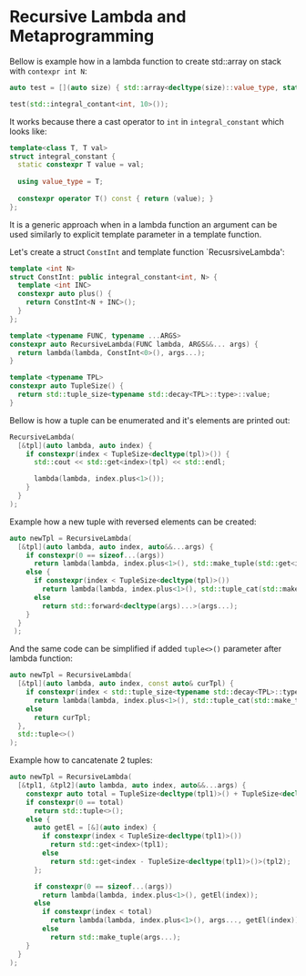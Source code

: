 # Recursive Lambda and Metaprogramming

Bellow is example how in a lambda function to create std::array on stack with `contexpr int N`:

```C++
auto test = [](auto size) { std::array<decltype(size)::value_type, static_cast<size_t>(size)> arr; };

test(std::integral_contant<int, 10>());
```
It works because there a cast operator to `int` in `integral_constant` which looks like:
```C++
template<class T, T val>
struct integral_constant {	
  static constexpr T value = val;
	
  using value_type = T;
  
  constexpr operator T() const { return (value); }
};
```


It is a generic approach when in a lambda function an argument can be used similarly to explicit template parameter in a template function.

Let's create a struct `ConstInt` and template function `RecusrsiveLambda':
```C++
template <int N>
struct ConstInt: public integral_constant<int, N> {
  template <int INC>
  constexpr auto plus() { 
    return ConstInt<N + INC>(); 
  }
};

template <typename FUNC, typename ...ARGS>
constexpr auto RecursiveLambda(FUNC lambda, ARGS&&... args) { 
  return lambda(lambda, ConstInt<0>(), args...); 
}

template <typename TPL>
constexpr auto TupleSize() { 
  return std::tuple_size<typename std::decay<TPL>::type>::value; 
}

```

Bellow is how a tuple can be enumerated and it's elements are printed out:
```C++
RecursiveLambda(
  [&tpl](auto lambda, auto index) {
    if constexpr(index < TupleSize<decltype(tpl)>()) {
      std::cout << std::get<index>(tpl) << std::endl;

      lambda(lambda, index.plus<1>());
    }
  }
);
```

Example how a new tuple with reversed elements can be created:

```C++
auto newTpl = RecursiveLambda(
  [&tpl](auto lambda, auto index, auto&&...args) {
    if constexpr(0 == sizeof...(args))
      return lambda(lambda, index.plus<1>(), std::make_tuple(std::get<index>(tpl)));
    else {
      if constexpr(index < TupleSize<decltype(tpl)>())
        return lambda(lambda, index.plus<1>(), std::tuple_cat(std::make_tuple(std::get<index>(tpl)), args...));
      else
        return std::forward<decltype(args)...>(args...);
    }
  }
 ); 
```

And the same code can be simplified if added `tuple<>()` parameter after lambda function:
```C++
auto newTpl = RecursiveLambda(
  [&tpl](auto lambda, auto index, const auto& curTpl) {
    if constexpr(index < std::tuple_size<typename std::decay<TPL>::type>::value)
      return lambda(lambda, index.plus<1>(), std::tuple_cat(std::make_tuple(std::get<index>(tpl)), curTpl));
    else
      return curTpl;
  },
  std::tuple<>()
);
```

Example how to cancatenate 2 tuples:
```C++
auto newTpl = RecursiveLambda(
  [&tpl1, &tpl2](auto lambda, auto index, auto&&...args) {
    constexpr auto total = TupleSize<decltype(tpl1)>() + TupleSize<decltype(tpl2)>();
    if constexpr(0 == total)
      return std::tuple<>();
    else {
      auto getEl = [&](auto index) {
        if constexpr(index < TupleSize<decltype(tpl1)>())
          return std::get<index>(tpl1);
        else
          return std::get<index - TupleSize<decltype(tpl1)>()>(tpl2);
      };

      if constexpr(0 == sizeof...(args))
        return lambda(lambda, index.plus<1>(), getEl(index));
      else
        if constexpr(index < total)
          return lambda(lambda, index.plus<1>(), args..., getEl(index));
        else
          return std::make_tuple(args...);
    }
  }
);

```
